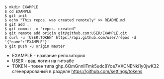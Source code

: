 ```
$ mkdir EXAMPLE   
$ cd EXAMPLE  
$ git init   
$ echo "This repos. was created remotely" >> README.md  
$ git add .  
$ git commit -m "repos. created"  
$ git remote add origin git@github.com:USER/EXAMPLE.git  
$ curl -u 'USER:TOKEN' https://api.github.com/user/repos -d '{"name":"EXAMPLE"}'  
$ git push -u origin master
```


* EXAMPLE - название репозитория  
* USER - ваш логин на гитхабе  
* TOKEN - токен типа ghp_6QmGnnIlTmk5udc8Yoe7VXCNENki1y0jwK32 сгенерированый в разделе https://github.com/settings/tokens  
